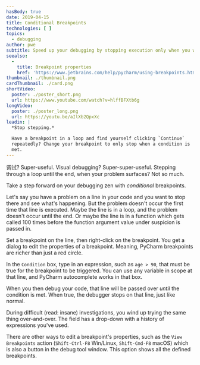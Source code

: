 ```yaml
---
hasBody: true
date: 2019-04-15
title: Conditional Breakpoints
technologies: [ ]
topics:
  - debugging
author: pwe
subtitle: Speed up your debugging by stopping execution only when you want to.
seealso:
  - 
    title: Breakpoint properties
    href: 'https://www.jetbrains.com/help/pycharm/using-breakpoints.html#breakpoint-properties'
thumbnail: ./thumbnail.png
cardThumbnail: ./card.png
shortVideo:
  poster: ./poster_short.png
  url: https://www.youtube.com/watch?v=hlffBFXtb6g
longVideo:
  poster: ./poster_long.png
  url: https://youtu.be/aIlXb2QpxXc
leadin: |
  *Stop stepping.*

  Have a breakpoint in a loop and find yourself clicking `Continue`
  repeatedly? Change your breakpoint to only stop when a condition is
  met.
---
```


调试? Super-useful. Visual debugging? Super-super-useful. Stepping through a loop until the end, when your problem surfaces? Not so much.

Take a step forward on your debugging zen with *conditional* breakpoints.

Let's say you have a problem on a line in your code and you want to stop there and see what's happening. But the problem doesn't occur the first time that line is executed. Maybe the line is in a loop, and the problem doesn't occur until the end. Or maybe the line is in a function which gets called 100 times before the function argument value under suspicion is passed in.

Set a breakpoint on the line, then right-click on the breakpoint. You get a dialog to edit the properties of a breakpoint. Meaning, PyCharm breakpoints are richer than just a red circle.

In the `Condition` box, type in an expression, such as `age > 90`, that must be true for the breakpoint to be triggered. You can use any variable in scope at that line, and PyCharm autocomplete works in that box.

When you then debug your code, that line will be passed over *until* the condition is met. When true, the debugger stops on that line, just like normal.

During difficult (read: insane) investigations, you wind up trying the same thing over-and-over. The field has a drop-down with a history of expressions you've used.

There are other ways to edit a breakpoint's properties, such as the `View Breakpoints` action (`Shift-Ctrl-F8` Win/Linux, `Shift-Cmd-F8` macOS) which is also a button in the debug tool window. This option shows all the defined breakpoints.
